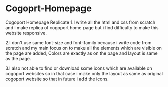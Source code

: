 # Cogoprt-Homepage
Cogoport Homepage Replicate
1.I write all the html and css from scratch and i make replica of cogoport home page but i find difficulty to make this website responsive.

2.I don't use same font-size and font-family because i write code from scratch and my main focus on to make all the elements which are visible on the page are added, Colors are exactly as on the page and layout is same as the page.

3.I also not able to find or download some icons which are available on cogoport websites
so in that case i make only the layout as same as original cogoport website so that in future i add the icons.
